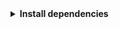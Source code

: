 <details>
<summary><b>Install dependencies</b></summary>

> Some dependencies (not all)

```
bspwm alacritty xrdb sxhkd cava polybar rofi picom dunst feh polkit-gnome fontconfig \
fontconfig-32bit libX11-devel libXinerama-devel libXft-devel gdk-pixbuf gpick xclip \
ImageMagick gvfs gvfs-mtp Thunar tumbler
```


## Screenshots
![alt text](https://github.com/Sinomor/dots/blob/main/extra/screenshots/1.png)
![alt text](https://github.com/Sinomor/dots/blob/main/extra/screenshots/2.png)


## Special Thanks

- [Myagko](https://github.com/Myagko) *For gtk theme*

- [Owl](https://notabug.org/owl410) *For PR of my repo*

- [juminai](https://github.com/juminai) *For the OSD widget idea*

